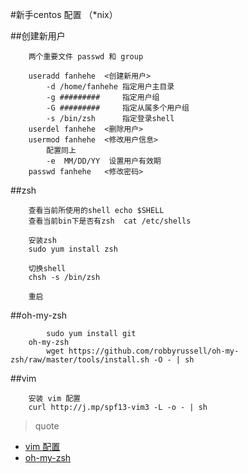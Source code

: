 #新手centos 配置 （*nix）

##创建新用户
```
    两个重要文件 passwd 和 group

    useradd fanhehe  <创建新用户>
        -d /home/fanhehe 指定用户主目录
        -g #########     指定用户组
        -G #########     指定从属多个用户组
        -s /bin/zsh      指定登录shell
    userdel fanhehe  <删除用户>
    usermod fanhehe  <修改用户信息>
        配置同上
        -e  MM/DD/YY  设置用户有效期
    passwd fanhehe   <修改密码>
``` 

##zsh
```
    查看当前所使用的shell echo $SHELL
    查看当前bin下是否有zsh  cat /etc/shells

    安装zsh
    sudo yum install zsh

    切换shell
    chsh -s /bin/zsh

    重启
```

##oh-my-zsh
``` git
        sudo yum install git
    oh-my-zsh
        wget https://github.com/robbyrussell/oh-my-zsh/raw/master/tools/install.sh -O - | sh
```

##vim
```
    安装 vim 配置
    curl http://j.mp/spf13-vim3 -L -o - | sh
```
> quote
* [vim 配置 ](http://vim.spf13.com/#install)
* [oh-my-zsh](http://www.bubuko.com/infodetail-900295.html)

